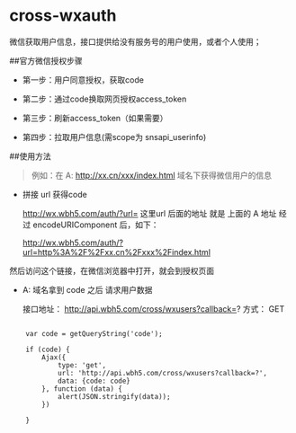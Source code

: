 # cross-wxauth

微信获取用户信息，接口提供给没有服务号的用户使用，或者个人使用；

##官方微信授权步骤
- 第一步：用户同意授权，获取code

- 第二步：通过code换取网页授权access_token

- 第三步：刷新access_token（如果需要）

- 第四步：拉取用户信息(需scope为 snsapi_userinfo)


##使用方法

>例如：在 A: http://xx.cn/xxx/index.html 域名下获得微信用户的信息

- 拼接 url 获得code 

	http://wx.wbh5.com/auth/?url=
  这里url 后面的地址 就是 上面的 A 地址 经过 encodeURIComponent 后，如下：

	http://wx.wbh5.com/auth/?url=http%3A%2F%2Fxx.cn%2Fxxx%2Findex.html

然后访问这个链接，在微信浏览器中打开，就会到授权页面

- A: 域名拿到 code 之后 请求用户数据

  接口地址： http://api.wbh5.com/cross/wxusers?callback=?  方式： GET

```

	var code = getQueryString('code');
	
	if (code) {
	    Ajax({
	        type: 'get',
	        url: 'http://api.wbh5.com/cross/wxusers?callback=?',
	        data: {code: code}
	    }, function (data) {
	        alert(JSON.stringify(data));
	    })
	
	}

```